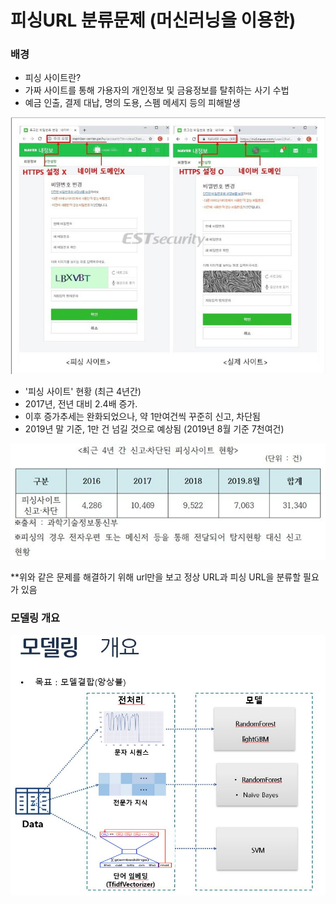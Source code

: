 # 피싱URL 분류문제 (머신러닝을 이용한)

### 배경
- 피싱 사이트란?
 - 가짜 사이트를 통해 가용자의 개인정보 및 금융정보를 탈취하는 사기 수법
 - 예금 인출, 결제 대납, 명의 도용, 스펨 메세지 등의 피해발생
<center><img src = "images/intro.png"></center>

- '피싱 사이트' 현황 (최근 4년간)
 - 2017년, 전년 대비 2.4배 증가.
 - 이후 증가추세는 완화되었으나, 약 1만여건씩 꾸준히 신고, 차단됨
 - 2019년 말 기준, 1만 건 넘길 것으로 예상됨 (2019년 8월 기준 7천여건)
<center><img src = "images/phishing_present.jpg"></center>
 
**위와 같은 문제를 해결하기 위해 url만을 보고 정상 URL과 피싱 URL을 분류할 필요가 있음

### 모델링 개요
<center><img src = "images/intro.jpg"></center>
